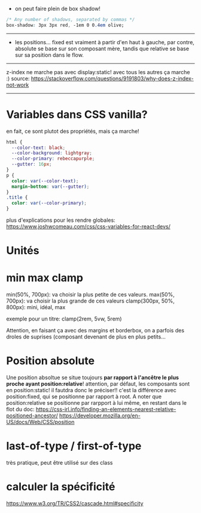 - on peut faire plein de box shadow!

```css
/* Any number of shadows, separated by commas */
box-shadow: 3px 3px red, -1em 0 0.4em olive;
```

---

- les positions... fixed est vraiment à partir d'en haut à gauche, par contre, absolute se base sur son composant mère, tandis que relative se base sur sa position dans le flow.

---
z-index ne marche pas avec display:static! avec tous les autres ça marche :) 
source: https://stackoverflow.com/questions/9191803/why-does-z-index-not-work

---
# Variables dans CSS vanilla?

en fait, ce sont plutot des propriétés, mais ça marche!
```css
html {
  --color-text: black;
  --color-background: lightgray;
  --color-primary: rebeccapurple;
  --gutter: 16px;
}
p {
  color: var(--color-text);
  margin-bottom: var(--gutter);
}
.title {
  color: var(--color-primary);
}
```

plus d'explications pour les rendre globales: 
https://www.joshwcomeau.com/css/css-variables-for-react-devs/


# Unités

# min max clamp

min(50%, 700px): va choisir la plus petite de ces valeurs. 
max(50%, 700px): va choisir la plus grande de ces valeurs
clamp(300px, 50%, 800px): mini, idéal, max

exemple pour un titre: clamp(2rem, 5vw, 5rem)

Attention, en faisant ça avec des margins et borderbox, on a parfois des droles de suprises (composant devenant de plus en plus petits... 

# Position absolute

Une position absoltue se situe toujours **par rapport à l'ancêtre le plus proche ayant position:relative**!
attention, par défaut, les composants sont en position:static! il fautdra donc le préciser!! c'est la différence avec position:fixed, qui se positionne par rapport à root.
A noter que position:relative se positionne par rarpport  à lui même, en restant dans le flot du doc: 
https://css-irl.info/finding-an-elements-nearest-relative-positioned-ancestor/
https://developer.mozilla.org/en-US/docs/Web/CSS/position

# last-of-type / first-of-type

très pratique, peut être utilisé sur des class

# calculer la spécificité

https://www.w3.org/TR/CSS2/cascade.html#specificity
